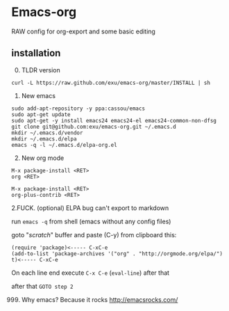 Emacs-org
=========

RAW config for org-export and some basic editing


installation
------------

0. TLDR version

```
curl -L https://raw.github.com/exu/emacs-org/master/INSTALL | sh
```

1. New emacs 

```
sudo add-apt-repository -y ppa:cassou/emacs
sudo apt-get update
sudo apt-get -y install emacs24 emacs24-el emacs24-common-non-dfsg
git clone git@github.com:exu/emacs-org.git ~/.emacs.d
mkdir ~/.emacs.d/vendor
mkdir ~/.emacs.d/elpa
emacs -q -l ~/.emacs.d/elpa-org.el
```
    
2. New org mode

```
M-x package-install <RET>
org <RET>

M-x package-install <RET>
org-plus-contrib <RET>
``` 

    
2.FUCK. (optional)  ELPA bug can't export to markdown
    
run `emacs -q` from shell (emacs without any config files)

goto "*scratch*" buffer and paste (C-y) from clipboard this:

```
(require 'package)<----- C-xC-e
(add-to-list 'package-archives '("org" . "http://orgmode.org/elpa/") t)<----- C-xC-e
```

On each line end execute `C-x C-e` (`eval-line`) after that 

after that `GOTO step 2`
   


999. Why emacs? Because it rocks http://emacsrocks.com/
   
